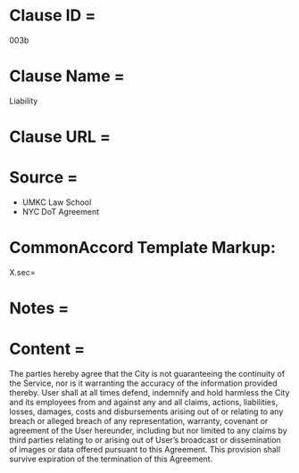 
# Clause ID = 
003b

# Clause Name = 
Liability 

# Clause URL = 

# Source = 
* UMKC Law School
* NYC DoT Agreement

# CommonAccord Template Markup:   
X.sec=  

# Notes = 

# Content = 

The parties hereby agree that the City is not guaranteeing the continuity of the Service, nor is it warranting the accuracy of the information provided thereby. User shall at all times defend, indemnify and hold harmless the City and its employees from and against any and all claims, actions, liabilities, losses, damages, costs and disbursements arising out of or relating to any breach or alleged breach of any representation, warranty, covenant or agreement of the User hereunder, including but nor limited to any claims by third parties relating to or arising out of User’s broadcast or dissemination of images or data offered pursuant to this Agreement. This provision shall survive expiration of the termination of this Agreement.

